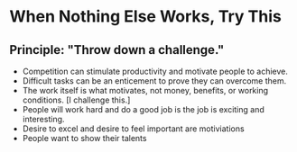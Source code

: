 # When Nothing Else Works, Try This #

## Principle: "Throw down a challenge." ##

- Competition can stimulate productivity and motivate people to achieve. 
- Difficult tasks can be an enticement to prove they can overcome them.
- The work itself is what motivates, not money, benefits, or working conditions. [I challenge this.]
- People will work hard and do a good job is the job is exciting and interesting. 
- Desire to excel and desire to feel important are motiviations
- People want to show their talents
